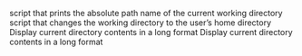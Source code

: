 script that prints the absolute path name of the current working directory
script that changes the working directory to the user’s home directory
Display current directory contents in a long format
Display current directory contents in a long format
